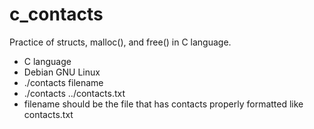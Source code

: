 # c_contacts
Practice of structs, malloc(), and free() in C language.
* C language
* Debian GNU Linux
* ./contacts filename
* ./contacts ../contacts.txt
* filename should be the file that has contacts properly formatted like contacts.txt
